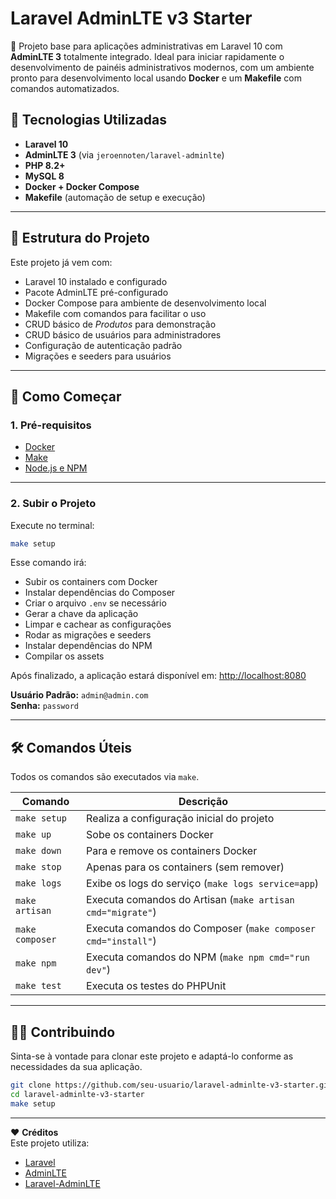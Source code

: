 # Laravel AdminLTE v3 Starter

🚀 Projeto base para aplicações administrativas em Laravel 10 com **AdminLTE 3** totalmente integrado. Ideal para iniciar rapidamente o desenvolvimento de painéis administrativos modernos, com um ambiente pronto para desenvolvimento local usando **Docker** e um **Makefile** com comandos automatizados.

## 🧰 Tecnologias Utilizadas

- **Laravel 10**
- **AdminLTE 3** (via `jeroennoten/laravel-adminlte`)
- **PHP 8.2+**
- **MySQL 8**
- **Docker + Docker Compose**
- **Makefile** (automação de setup e execução)

---

## 📁 Estrutura do Projeto

Este projeto já vem com:

- Laravel 10 instalado e configurado
- Pacote AdminLTE pré-configurado
- Docker Compose para ambiente de desenvolvimento local
- Makefile com comandos para facilitar o uso
- CRUD básico de *Produtos* para demonstração
- CRUD básico de usuários para administradores
- Configuração de autenticação padrão
- Migrações e seeders para usuários

---

## 🚀 Como Começar

### 1. Pré-requisitos

- [Docker](https://www.docker.com/)
- [Make](https://www.gnu.org/software/make/)
- [Node.js e NPM](https://nodejs.org/)

---

### 2. Subir o Projeto

Execute no terminal:

```bash
make setup
```

Esse comando irá:

- Subir os containers com Docker
- Instalar dependências do Composer
- Criar o arquivo `.env` se necessário
- Gerar a chave da aplicação
- Limpar e cachear as configurações
- Rodar as migrações e seeders
- Instalar dependências do NPM
- Compilar os assets

Após finalizado, a aplicação estará disponível em: [http://localhost:8080](http://localhost:8080)

**Usuário Padrão:** `admin@admin.com`  
**Senha:** `password`

---

## 🛠️ Comandos Úteis

Todos os comandos são executados via `make`.

| Comando                | Descrição                                               |
|------------------------|--------------------------------------------------------|
| `make setup`           | Realiza a configuração inicial do projeto              |
| `make up`              | Sobe os containers Docker                              |
| `make down`            | Para e remove os containers Docker                     |
| `make stop`            | Apenas para os containers (sem remover)                |
| `make logs`            | Exibe os logs do serviço (`make logs service=app`)     |
| `make artisan`         | Executa comandos do Artisan (`make artisan cmd="migrate"`) |
| `make composer`        | Executa comandos do Composer (`make composer cmd="install"`) |
| `make npm`             | Executa comandos do NPM (`make npm cmd="run dev"`)     |
| `make test`            | Executa os testes do PHPUnit                           |

---

## 🧑‍💻 Contribuindo

Sinta-se à vontade para clonar este projeto e adaptá-lo conforme as necessidades da sua aplicação.

```bash
git clone https://github.com/seu-usuario/laravel-adminlte-v3-starter.git
cd laravel-adminlte-v3-starter
make setup
```

---

❤️ **Créditos**  
Este projeto utiliza:

- [Laravel](https://laravel.com/)
- [AdminLTE](https://adminlte.io/)
- [Laravel-AdminLTE](https://github.com/jeroennoten/Laravel-AdminLTE)
